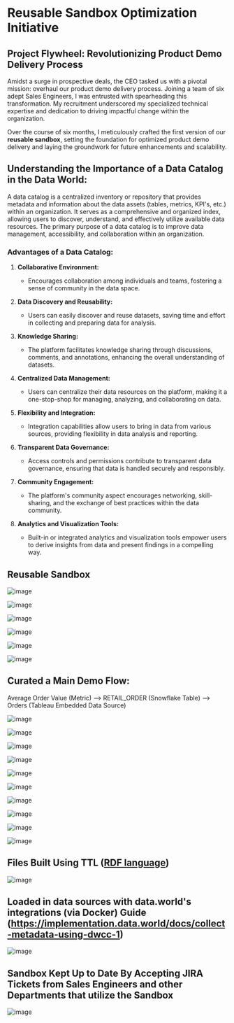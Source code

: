 # Reusable Sandbox Optimization Initiative

## Project Flywheel: Revolutionizing Product Demo Delivery Process
Amidst a surge in prospective deals, the CEO tasked us with a pivotal mission: overhaul our product demo delivery process. Joining a team of six adept Sales Engineers, I was entrusted with spearheading this transformation. My recruitment underscored my specialized technical expertise and dedication to driving impactful change within the organization. 

Over the course of six months, I meticulously crafted the first version of our <b>reusable sandbox</b>, setting the foundation for optimized product demo delivery and laying the groundwork for future enhancements and scalability.

## Understanding the Importance of a Data Catalog in the Data World:
A data catalog is a centralized inventory or repository that provides metadata and information about the data assets (tables, metrics, KPI's, etc.) within an organization. It serves as a comprehensive and organized index, allowing users to discover, understand, and effectively utilize available data resources. The primary purpose of a data catalog is to improve data management, accessibility, and collaboration within an organization.

### Advantages of a Data Catalog:

1. **Collaborative Environment:**
   - Encourages collaboration among individuals and teams, fostering a sense of community in the data space.

2. **Data Discovery and Reusability:**
   - Users can easily discover and reuse datasets, saving time and effort in collecting and preparing data for analysis.

3. **Knowledge Sharing:**
   - The platform facilitates knowledge sharing through discussions, comments, and annotations, enhancing the overall understanding of datasets.

4. **Centralized Data Management:**
   - Users can centralize their data resources on the platform, making it a one-stop-shop for managing, analyzing, and collaborating on data.

5. **Flexibility and Integration:**
   - Integration capabilities allow users to bring in data from various sources, providing flexibility in data analysis and reporting.

6. **Transparent Data Governance:**
   - Access controls and permissions contribute to transparent data governance, ensuring that data is handled securely and responsibly.

7. **Community Engagement:**
   - The platform's community aspect encourages networking, skill-sharing, and the exchange of best practices within the data community.

8. **Analytics and Visualization Tools:**
   - Built-in or integrated analytics and visualization tools empower users to derive insights from data and present findings in a compelling way.

## Reusable Sandbox

![image](https://github.com/ZeroTwoData/Reusable-data.world-Sandbox/assets/74563990/a4730b2f-a06a-4cd6-872f-481cd79b8400)

![image](https://github.com/ZeroTwoData/Reusable-data.world-Sandbox/assets/74563990/80f4c97e-fa24-4632-a4e3-055057af1601)

![image](https://github.com/ZeroTwoData/Reusable-data.world-Sandbox/assets/74563990/894a7369-1494-4f37-8f3d-04ad8c96558e)

![image](https://github.com/ZeroTwoData/Reusable-data.world-Sandbox/assets/74563990/5afe0dc1-03fd-432e-bacd-35380b55eae1)

![image](https://github.com/ZeroTwoData/Reusable-data.world-Sandbox/assets/74563990/69c0284b-c01e-4844-bf9e-31aeb67758ab)

![image](https://github.com/ZeroTwoData/Reusable-data.world-Sandbox/assets/74563990/3be82683-d7c4-4f78-98f5-ec2f177198ea)

## Curated a Main Demo Flow:
Average Order Value (Metric) --> RETAIL_ORDER (Snowflake Table) --> Orders (Tableau Embedded Data Source)

![image](https://github.com/ZeroTwoData/Reusable-data.world-Sandbox/assets/74563990/3dfffaf1-a838-4cce-a7da-c3bec0cd05e4)

![image](https://github.com/ZeroTwoData/Reusable-data.world-Sandbox/assets/74563990/71652150-c5bf-4270-ae82-85436d1d4665)

![image](https://github.com/ZeroTwoData/Reusable-data.world-Sandbox/assets/74563990/a3804917-19d1-4514-ba79-cf748d64efa6)

![image](https://github.com/ZeroTwoData/Reusable-data.world-Sandbox/assets/74563990/509833d3-ff22-43ea-ac51-97fd61425eec)

![image](https://github.com/ZeroTwoData/Reusable-data.world-Sandbox/assets/74563990/a6da65da-a3b5-4d8c-807c-eae38eaadebe)

![image](https://github.com/ZeroTwoData/Reusable-data.world-Sandbox/assets/74563990/ef77a5eb-ed9a-41ed-a285-edcc1eabfd26)

![image](https://github.com/ZeroTwoData/Reusable-data.world-Sandbox/assets/74563990/36890cf7-59a2-4706-9188-8e2a086a2018)

![image](https://github.com/ZeroTwoData/Reusable-data.world-Sandbox/assets/74563990/d23d45f3-c06f-4310-93d4-ae4f11d73a02)

![image](https://github.com/ZeroTwoData/Reusable-data.world-Sandbox/assets/74563990/4b92908e-1d41-42fa-a76f-4f7a17f27e0a)

![image](https://github.com/ZeroTwoData/Reusable-data.world-Sandbox/assets/74563990/4a1f8fdf-ec79-4f6b-aa5d-d81c3e448857)

## Files Built Using TTL ([RDF language](https://www.w3.org/TeamSubmission/turtle/))

![image](https://github.com/ZeroTwoData/Reusable-data.world-Sandbox/assets/74563990/5666d4e1-387a-45ba-bd02-83da8306e63c)

## Loaded in data sources with data.world's integrations (via Docker) Guide (https://implementation.data.world/docs/collect-metadata-using-dwcc-1)

![image](https://github.com/ZeroTwoData/Reusable-data.world-Sandbox/assets/74563990/c7452175-6a52-47f2-847c-c19aa8d7743d)

## Sandbox Kept Up to Date By Accepting JIRA Tickets from Sales Engineers and other Departments that utilize the Sandbox

![image](https://github.com/ZeroTwoData/Reusable-data.world-Sandbox/assets/74563990/4f438066-47d1-4bca-8729-23a032345c41)


